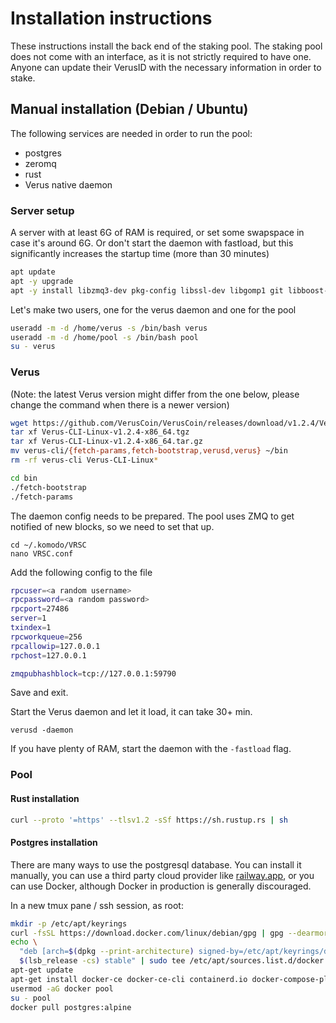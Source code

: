 # Installation instructions

These instructions install the back end of the staking pool. The staking pool does not come with an interface, as it is not strictly required to have one. Anyone can update their VerusID with the necessary information in order to stake.

## Manual installation (Debian / Ubuntu)

The following services are needed in order to run the pool:

- postgres
- zeromq
- rust
- Verus native daemon

### Server setup

A server with at least 6G of RAM is required, or set some swapspace in case it's around 6G. Or don't start the daemon with fastload, but this significantly increases the startup time (more than 30 minutes)

```sh
apt update
apt -y upgrade
apt -y install libzmq3-dev pkg-config libssl-dev libgomp1 git libboost-all-dev libsodium-dev build-essential ca-certificates curl gnupg lsb-release
```

Let's make two users, one for the verus daemon and one for the pool

```sh
useradd -m -d /home/verus -s /bin/bash verus
useradd -m -d /home/pool -s /bin/bash pool
su - verus
```

### Verus
(Note: the latest Verus version might differ from the one below, please change the command when there is a newer version)
```sh
wget https://github.com/VerusCoin/VerusCoin/releases/download/v1.2.4/Verus-CLI-Linux-v1.2.4-x86_64.tgz
tar xf Verus-CLI-Linux-v1.2.4-x86_64.tgz 
tar xf Verus-CLI-Linux-v1.2.4-x86_64.tar.gz
mv verus-cli/{fetch-params,fetch-bootstrap,verusd,verus} ~/bin
rm -rf verus-cli Verus-CLI-Linux*
```

```sh
cd bin
./fetch-bootstrap
./fetch-params
```

The daemon config needs to be prepared. The pool uses ZMQ to get notified of new blocks, so we need to set that up.

```
cd ~/.komodo/VRSC
nano VRSC.conf
```

Add the following config to the file

```sh
rpcuser=<a random username>
rpcpassword=<a random password>
rpcport=27486
server=1
txindex=1
rpcworkqueue=256
rpcallowip=127.0.0.1
rpchost=127.0.0.1

zmqpubhashblock=tcp://127.0.0.1:59790
```

Save and exit.

Start the Verus daemon and let it load, it can take 30+ min. 

```
verusd -daemon
```

If you have plenty of RAM, start the daemon with the `-fastload` flag.


### Pool

#### Rust installation

```sh
curl --proto '=https' --tlsv1.2 -sSf https://sh.rustup.rs | sh 
```

#### Postgres installation

There are many ways to use the postgresql database. You can install it manually, you can use a third party cloud provider like [railway.app](https://railway.app), or you can use Docker, although Docker in production is generally discouraged.

In a new tmux pane / ssh session, as root:

```sh
mkdir -p /etc/apt/keyrings
curl -fsSL https://download.docker.com/linux/debian/gpg | gpg --dearmor -o /etc/apt/keyrings/docker.gpg
echo \
  "deb [arch=$(dpkg --print-architecture) signed-by=/etc/apt/keyrings/docker.gpg] https://download.docker.com/linux/debian \
  $(lsb_release -cs) stable" | sudo tee /etc/apt/sources.list.d/docker.list > /dev/null
apt-get update
apt-get install docker-ce docker-ce-cli containerd.io docker-compose-plugin
usermod -aG docker pool
su - pool
docker pull postgres:alpine
```


